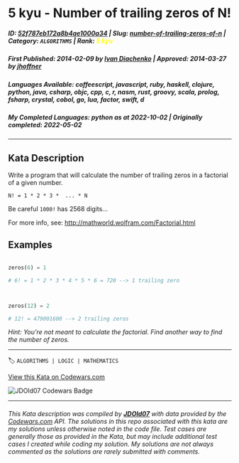 # 5 kyu - Number of trailing zeros of N!

##### **ID**: [52f787eb172a8b4ae1000a34](https://www.codewars.com/kata/52f787eb172a8b4ae1000a34) | **Slug**: [number-of-trailing-zeros-of-n](https://www.codewars.com/kata/52f787eb172a8b4ae1000a34) | **Category**: `ALGORITHMS` | **Rank**: <span style="color:yellow">5 kyu</span>

##### **First Published**: 2014-02-09 ***by*** [Ivan Diachenko](https://www.codewars.com/users/Ivan%20Diachenko) | **Approved**: 2014-03-27 ***by*** [jhoffner](https://www.codewars.com/users/jhoffner)

##### **Languages Available**: coffeescript, javascript, ruby, haskell, clojure, python, java, csharp, objc, cpp, c, r, nasm, rust, groovy, scala, prolog, fsharp, crystal, cobol, go, lua, factor, swift, d

##### **My Completed Languages**: python ***as at*** 2022-10-02 | **Originally completed**: 2022-05-02

---

## Kata Description


Write a program that will calculate the number of trailing zeros in a factorial of a given number.



`N! = 1 * 2 * 3 *  ... * N`



Be careful `1000!` has 2568 digits...



For more info, see: http://mathworld.wolfram.com/Factorial.html 



## Examples



```python

zeros(6) = 1

# 6! = 1 * 2 * 3 * 4 * 5 * 6 = 720 --> 1 trailing zero



zeros(12) = 2

# 12! = 479001600 --> 2 trailing zeros

```



*Hint: You're not meant to calculate the factorial. Find another way to find the number of zeros.*

---


🏷 `ALGORITHMS | LOGIC | MATHEMATICS`


[View this Kata on Codewars.com](https://www.codewars.com/kata/52f787eb172a8b4ae1000a34)

![](https://www.codewars.com/users/jdold07/badges/large "JDOld07 Codewars Badge")

---

###### *This Kata description was compiled by [**JDOld07**](https://tpstech.dev) with data provided by the [Codewars.com](https://www.codewars.com) API.  The solutions in this repo associated with this kata are my solutions unless otherwise noted in the code file.  Test cases are generally those as provided in the Kata, but may include additional test cases I created while coding my solution.  My solutions are not always commented as the solutions are rarely submitted with comments.*

